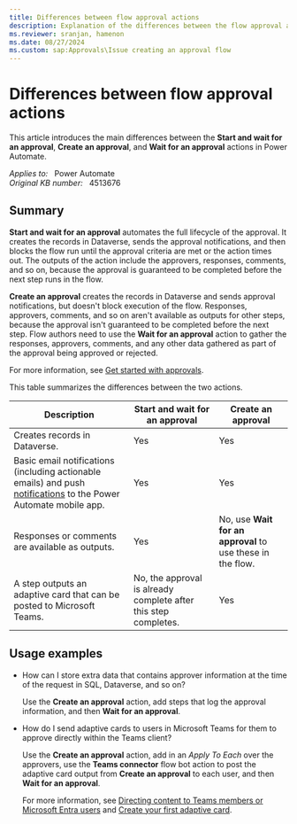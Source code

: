 ```yaml
---
title: Differences between flow approval actions
description: Explanation of the differences between the flow approval actions in Power Automate.
ms.reviewer: sranjan, hamenon
ms.date: 08/27/2024
ms.custom: sap:Approvals\Issue creating an approval flow
---
```

# Differences between flow approval actions

This article introduces the main differences between the **Start and wait for an approval**, **Create an approval**, and **Wait for an approval** actions in Power Automate.

_Applies to:_ &nbsp; Power Automate  
_Original KB number:_ &nbsp; 4513676

## Summary

**Start and wait for an approval** automates the full lifecycle of the approval. It creates the records in Dataverse, sends the approval notifications, and then blocks the flow run until the approval criteria are met or the action times out. The outputs of the action include the approvers, responses, comments, and so on, because the approval is guaranteed to be completed before the next step runs in the flow.

**Create an approval** creates the records in Dataverse and sends approval notifications, but doesn't block execution of the flow. Responses, approvers, comments, and so on aren't available as outputs for other steps, because the approval isn't guaranteed to be completed before the next step. Flow authors need to use the **Wait for an approval** action to gather the responses, approvers, comments, and any other data gathered as part of the approval being approved or rejected.

For more information, see [Get started with approvals](/power-automate/get-started-approvals).

This table summarizes the differences between the two actions.

| Description| Start and wait for an approval | Create an approval|
|---|---|---|
| Creates records in Dataverse. | Yes | Yes |
| Basic email notifications (including actionable emails) and push [notifications](/power-automate/mobile/notifications) to the Power Automate mobile app. | Yes | Yes |
| Responses or comments are available as outputs. | Yes | No, use **Wait for an approval** to use these in the flow. |
| A step outputs an adaptive card that can be posted to Microsoft Teams. | No, the approval is already complete after this step completes. | Yes |

## Usage examples

- How can I store extra data that contains approver information at the time of the request in SQL, Dataverse, and so on?

  Use the **Create an approval** action, add steps that log the approval information, and then **Wait for an approval**.

- How do I send adaptive cards to users in Microsoft Teams for them to approve directly within the Teams client?

  Use the **Create an approval** action, add in an _Apply To Each_ over the approvers, use the **Teams connector** flow bot action to post the adaptive card output from **Create an approval** to each user, and then **Wait for an approval**.
  
  For more information, see [Directing content to Teams members or Microsoft Entra users](/power-automate/overview-adaptive-cards#directing-content-to-teams-members-or-microsoft-entra-users) and [Create your first adaptive card](/power-automate/create-adaptive-cards).

